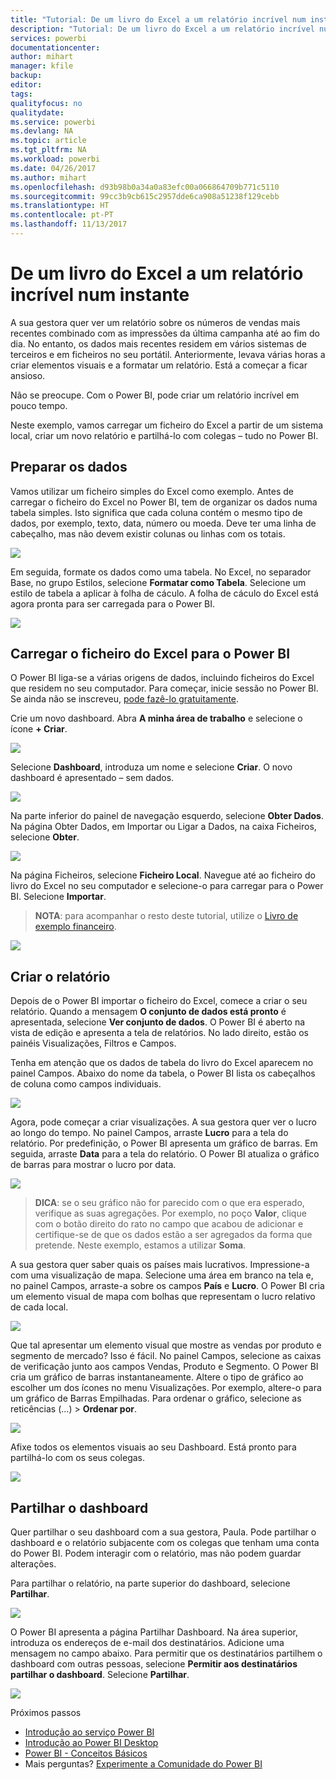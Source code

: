 ```yaml
---
title: "Tutorial: De um livro do Excel a um relatório incrível num instante"
description: "Tutorial: De um livro do Excel a um relatório incrível num instante"
services: powerbi
documentationcenter: 
author: mihart
manager: kfile
backup: 
editor: 
tags: 
qualityfocus: no
qualitydate: 
ms.service: powerbi
ms.devlang: NA
ms.topic: article
ms.tgt_pltfrm: NA
ms.workload: powerbi
ms.date: 04/26/2017
ms.author: mihart
ms.openlocfilehash: d93b98b0a34a0a83efc00a066864709b771c5110
ms.sourcegitcommit: 99cc3b9cb615c2957dde6ca908a51238f129cebb
ms.translationtype: HT
ms.contentlocale: pt-PT
ms.lasthandoff: 11/13/2017
---
```

# <a name="from-excel-workbook-to-stunning-report-in-no-time"></a>De um livro do Excel a um relatório incrível num instante
A sua gestora quer ver um relatório sobre os números de vendas mais recentes combinado com as impressões da última campanha até ao fim do dia. No entanto, os dados mais recentes residem em vários sistemas de terceiros e em ficheiros no seu portátil. Anteriormente, levava várias horas a criar elementos visuais e a formatar um relatório. Está a começar a ficar ansioso.

Não se preocupe. Com o Power BI, pode criar um relatório incrível em pouco tempo.

Neste exemplo, vamos carregar um ficheiro do Excel a partir de um sistema local, criar um novo relatório e partilhá-lo com colegas – tudo no Power BI.

## <a name="prepare-your-data"></a>Preparar os dados
Vamos utilizar um ficheiro simples do Excel como exemplo. Antes de carregar o ficheiro do Excel no Power BI, tem de organizar os dados numa tabela simples. Isto significa que cada coluna contém o mesmo tipo de dados, por exemplo, texto, data, número ou moeda. Deve ter uma linha de cabeçalho, mas não devem existir colunas ou linhas com os totais.

![](media/service-from-excel-to-stunning-report/pbi_excel_file.png)

Em seguida, formate os dados como uma tabela. No Excel, no separador Base, no grupo Estilos, selecione **Formatar como Tabela**. Selecione um estilo de tabela a aplicar à folha de cáculo. A folha de cáculo do Excel está agora pronta para ser carregada para o Power BI.

![](media/service-from-excel-to-stunning-report/pbi_excel_table.png)

## <a name="upload-your-excel-file-into-power-bi"></a>Carregar o ficheiro do Excel para o Power BI
O Power BI liga-se a várias origens de dados, incluindo ficheiros do Excel que residem no seu computador. Para começar, inicie sessão no Power BI. Se ainda não se inscreveu, [pode fazê-lo gratuitamente](https://powerbi.com).

Crie um novo dashboard. Abra **A minha área de trabalho** e selecione o ícone **+ Criar**.

![](media/service-from-excel-to-stunning-report/power-bi-new-dash.png)

Selecione **Dashboard**, introduza um nome e selecione **Criar**. O novo dashboard é apresentado – sem dados.

![](media/service-from-excel-to-stunning-report/power-bi-create-dash.png)

Na parte inferior do painel de navegação esquerdo, selecione **Obter Dados**. Na página Obter Dados, em Importar ou Ligar a Dados, na caixa Ficheiros, selecione **Obter**.

![](media/service-from-excel-to-stunning-report/pbi_get_files.png)

Na página Ficheiros, selecione **Ficheiro Local**. Navegue até ao ficheiro do livro do Excel no seu computador e selecione-o para carregar para o Power BI. Selecione **Importar**.

> **NOTA**: para acompanhar o resto deste tutorial, utilize o [Livro de exemplo financeiro](sample-financial-download.md).
> 
> 

![](media/service-from-excel-to-stunning-report/pbi_local_file.png)

## <a name="build-your-report"></a>Criar o relatório
Depois de o Power BI importar o ficheiro do Excel, comece a criar o seu relatório. Quando a mensagem **O conjunto de dados está pronto** é apresentada, selecione **Ver conjunto de dados**.  O Power BI é aberto na vista de edição e apresenta a tela de relatórios. No lado direito, estão os painéis Visualizações, Filtros e Campos.

Tenha em atenção que os dados de tabela do livro do Excel aparecem no painel Campos. Abaixo do nome da tabela, o Power BI lista os cabeçalhos de coluna como campos individuais.

![](media/service-from-excel-to-stunning-report/pbi_report_fields.png)

Agora, pode começar a criar visualizações. A sua gestora quer ver o lucro ao longo do tempo. No painel Campos, arraste **Lucro** para a tela do relatório. Por predefinição, o Power BI apresenta um gráfico de barras. Em seguida, arraste **Data** para a tela do relatório. O Power BI atualiza o gráfico de barras para mostrar o lucro por data.

![](media/service-from-excel-to-stunning-report/pbi_report_pin-new.png)

> **DICA**: se o seu gráfico não for parecido com o que era esperado, verifique as suas agregações. Por exemplo, no poço **Valor**, clique com o botão direito do rato no campo que acabou de adicionar e certifique-se de que os dados estão a ser agregados da forma que pretende.  Neste exemplo, estamos a utilizar **Soma**.
> 
> 

A sua gestora quer saber quais os países mais lucrativos. Impressione-a com uma visualização de mapa. Selecione uma área em branco na tela e, no painel Campos, arraste-a sobre os campos **País** e **Lucro**. O Power BI cria um elemento visual de mapa com bolhas que representam o lucro relativo de cada local.

![](media/service-from-excel-to-stunning-report/pbi_report_map-new.png)

Que tal apresentar um elemento visual que mostre as vendas por produto e segmento de mercado? Isso é fácil. No painel Campos, selecione as caixas de verificação junto aos campos Vendas, Produto e Segmento. O Power BI cria um gráfico de barras instantaneamente. Altere o tipo de gráfico ao escolher um dos ícones no menu Visualizações. Por exemplo, altere-o para um gráfico de Barras Empilhadas.  Para ordenar o gráfico, selecione as reticências (...) > **Ordenar por**.

![](media/service-from-excel-to-stunning-report/pbi_barchart-new.png)

Afixe todos os elementos visuais ao seu Dashboard. Está pronto para partilhá-lo com os seus colegas.

![](media/service-from-excel-to-stunning-report/pbi_report.png)

## <a name="share-your-dashboard"></a>Partilhar o dashboard
Quer partilhar o seu dashboard com a sua gestora, Paula. Pode partilhar o dashboard e o relatório subjacente com os colegas que tenham uma conta do Power BI. Podem interagir com o relatório, mas não podem guardar alterações.

Para partilhar o relatório, na parte superior do dashboard, selecione **Partilhar**.

![](media/service-from-excel-to-stunning-report/power-bi-share.png)

O Power BI apresenta a página Partilhar Dashboard. Na área superior, introduza os endereços de e-mail dos destinatários. Adicione uma mensagem no campo abaixo. Para permitir que os destinatários partilhem o dashboard com outras pessoas, selecione **Permitir aos destinatários partilhar o dashboard**. Selecione **Partilhar**.

![](media/service-from-excel-to-stunning-report/power-bi-share-dash-new.png)

Próximos passos

* [Introdução ao serviço Power BI](service-get-started.md)
* [Introdução ao Power BI Desktop](desktop-getting-started.md)
* [Power BI - Conceitos Básicos](service-basic-concepts.md)
* Mais perguntas? [Experimente a Comunidade do Power BI](http://community.powerbi.com/)

